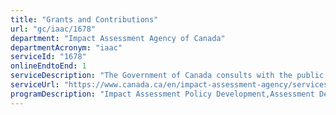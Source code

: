 ```yaml
---
title: "Grants and Contributions"
url: "gc/iaac/1678"
department: "Impact Assessment Agency of Canada"
departmentAcronym: "iaac"
serviceId: "1678"
onlineEndtoEnd: 1
serviceDescription: "The Government of Canada consults with the public and Indigenous groups to fulfill statutory requirements, to carryout the Crown’s legal duty to consult with Indigenous Peoples and to promote strong policy development and good governance. The Grants and Contributions group of the Impact Assessment Agency of Canada (the Agency) uses grants and contributions to support active public and Indigenous involvement in regional or strategic assessments, assessments of designated projects for which it is responsible, and in assessment-related policy and research initiatives."
serviceUrl: "https://www.canada.ca/en/impact-assessment-agency/services/public-participation/participant-funding-application-environmental-assessment.html"
programDescription: "Impact Assessment Policy Development,Assessment Delivery"
---
```

